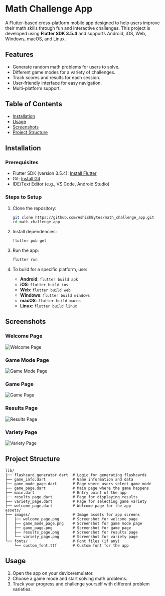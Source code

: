 # Math Challenge App

A Flutter-based cross-platform mobile app designed to help users improve their math skills through fun and interactive challenges. This project is developed using **Flutter SDK 3.5.4** and supports Android, iOS, Web, Windows, macOS, and Linux.

## Features
- Generate random math problems for users to solve.
- Different game modes for a variety of challenges.
- Track scores and results for each session.
- User-friendly interface for easy navigation.
- Multi-platform support.

## Table of Contents
- [Installation](#installation)
- [Usage](#usage)
- [Screenshots](#screenshots)
- [Project Structure](#project-structure)

## Installation

### Prerequisites
- Flutter SDK (version 3.5.4): [Install Flutter](https://flutter.dev/docs/get-started/install)
- Git: [Install Git](https://git-scm.com/book/en/v2/Getting-Started-Installing-Git)
- IDE/Text Editor (e.g., VS Code, Android Studio)

### Steps to Setup
1. Clone the repository:
   ```bash
   git clone https://github.com/AshishBytes/math_challenge_app.git
   cd math_challenge_app
   ```

2. Install dependencies:
   ```bash
   flutter pub get
   ```

3. Run the app:
   ```bash
   flutter run
   ```

4. To build for a specific platform, use:
   - **Android**: `flutter build apk`
   - **iOS**: `flutter build ios`
   - **Web**: `flutter build web`
   - **Windows**: `flutter build windows`
   - **macOS**: `flutter build macos`
   - **Linux**: `flutter build linux`

## Screenshots

### Welcome Page
![Welcome Page](assets/images/welcome_page.png)

### Game Mode Page
![Game Mode Page](assets/images/game_mode_page.png)

### Game Page
![Game Page](assets/images/game_page.png)

### Results Page
![Results Page](assets/images/results_page.png)

### Variety Page
![Variety Page](assets/images/variety_page.png)

## Project Structure

```plaintext
lib/
├── flashcard_generator.dart  # Logic for generating flashcards
├── game_info.dart            # Game information and data
├── game_mode_page.dart       # Page where users select game mode
├── game_page.dart            # Main page where the game happens
├── main.dart                 # Entry point of the app
├── results_page.dart         # Page for displaying results
├── variety_page.dart         # Page for selecting game variety
├── welcome_page.dart         # Welcome page for the app
assets/
├── images/                   # Image assets for app screens
│   ├── welcome_page.png      # Screenshot for welcome page
│   ├── game_mode_page.png    # Screenshot for game mode page
│   ├── game_page.png         # Screenshot for game page
│   ├── results_page.png      # Screenshot for results page
│   └── variety_page.png      # Screenshot for variety page
└── fonts/                    # Font files (if any)
    └── custom_font.ttf       # Custom font for the app
```

## Usage
1. Open the app on your device/emulator.
2. Choose a game mode and start solving math problems.
3. Track your progress and challenge yourself with different problem varieties.
